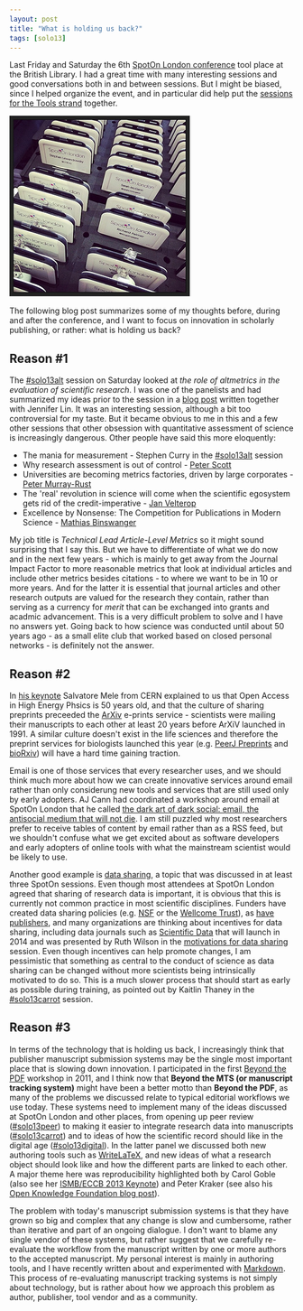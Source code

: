 ```yaml
---
layout: post
title: "What is holding us back?"
tags: [solo13]
---
```


Last Friday and Saturday the 6th [SpotOn London conference](http://www.nature.com/spoton/event/spoton-london2013/) tool place at the British Library. I had a great time with many interesting sessions and good conversations both in and between sessions. But I might be biased, since I helped organize the event, and in particular did help put the [sessions for the Tools strand](http://www.nature.com/spoton/?cat=11) together.<!--more-->

![**SpotOn London name tags**. Flickr photo by [keatl](http://www.flickr.com/photos/keatl/10739125344/in/photolist-hmYPPw-9CVkfd/).](/images/blendology.jpg)

The following blog post summarizes some of my thoughts before, during and after the conference, and I want to focus on innovation in scholarly publishing, or rather: what is holding us back?

## Reason #1

The [#solo13alt](http://www.nature.com/spoton/event/spoton-london-2013-whats-your-number-altmetrics-session/) session on Saturday looked at *the role of altmetrics in the evaluation of scientific research*. I was one of the panelists and had summarized my ideas prior to the session in a [blog post](http://blogs.plos.org/tech/evaluating-impact-whats-your-number/) written together with Jennifer Lin. It was an interesting session, although a bit too controversial for my taste. But it became obvious to me in this and a few other sessions that other obsession with quantitative assessment of science is increasingly dangerous. Other people have said this more eloquently:

* The mania for measurement  - Stephen Curry in the [#solo13alt](http://www.nature.com/spoton/event/spoton-london-2013-whats-your-number-altmetrics-session/) session
* Why research assessment is out of control - [Peter Scott](http://www.theguardian.com/education/2013/nov/04/peter-scott-research-excellence-framework)
* Universities are becoming metrics factories, driven by large corporates - [Peter Murray-Rust](http://blogs.ch.cam.ac.uk/pmr/2013/11/10/spoton2013-yet-another-wonderful-meeting/)
* The 'real' revolution in science will come when the scientific egosystem gets rid of the credit-imperative - [Jan Velterop](https://twitter.com/Villavelius/status/399157271793762304)
* Excellence by Nonsense: The Competition for Publications in Modern Science - [Mathias Binswanger](http://book.openingscience.org/basics_background/excellence_by_nonsense/)

My job title is *Technical Lead Article-Level Metrics* so it might sound surprising that I say this. But we have to differentiate of what we do now and in the next few years - which is mainly to get away from the Journal Impact Factor to more reasonable metrics that look at individual articles and include other metrics besides citations - to where we want to be in 10 or more years. And for the latter it is essential that journal articles and other research outputs are valued for the research they contain, rather than serving as a currency for *merit* that can be exchanged into grants and acadmic advancement. This is a very difficult problem to solve and I have no answers yet. Going back to how science was conducted until about 50 years ago - as a small elite club that worked based on closed personal networks - is definitely not the answer.

## Reason #2

In [his keynote](http://www.nature.com/spoton/event/spoton-london-2013-keynote-1-boson-50-years-50003-scientists-understanding-our-universe-through-global-scientific-collaboration-and-open-access/) Salvatore Mele from CERN explained to us that Open Access in High Energy Phsics is 50 years old, and that the culture of sharing preprints preceeded the [ArXiv](http://arxiv.org/) e-prints service - scientists were mailing their manuscripts to each other at least 20 years before ArXiV launched in 1991. A similar culture doesn't exist in the life sciences and therefore the preprint services for biologists launched this year (e.g. [PeerJ Preprints](https://peerj.com/preprints/) and [bioRxiv](http://biorxiv.org/)) will have a hard time gaining traction.

Email is one of those services that every researcher uses, and we should think much more about how we can create innovative services around email rather than only considerung new tools and services that are still used only by early adopters. AJ Cann had coordinated a workshop around email at SpotOn London that he called [the dark art of dark social: email, the antisocial medium that will not die](http://www.nature.com/spoton/event/spoton-london-2013-the-dark-art-of-dark-social-email-the-antisocial-medium-which-will-not-die-workshop/). I am still puzzled why most researchers prefer to receive tables of content by email rather than as a RSS feed, but we shouldn't confuse what we get excited about as software developers and early adopters of online tools with what the mainstream scientist would be likely to use.

Another good example is [data sharing](http://royalsociety.org/policy/projects/science-public-enterprise/report/), a topic that was discussed in at least three SpotOn sessions. Even though most attendees at SpotOn London agreed that sharing of research data is important, it is obvious that this is currently not common practice in most scientific disciplines. Funders have created data sharing policies (e.g. [NSF](http://www.nsf.gov/bfa/dias/policy/dmp.jsp) or the [Wellcome Trust](http://www.wellcome.ac.uk/About-us/Policy/Spotlight-issues/Data-sharing/)), as [have publishers](http://dx.doi.org/10.1371/journal.pone.0067111), and many organizations are thinking about incentives for data sharing, including data journals such as [Scientific Data](http://www.nature.com/scientificdata/) that will launch in 2014 and was presented by Ruth Wilson in the [motivations for data sharing](http://www.nature.com/spoton/event/spoton-london-2013-how-can-we-encourage-data-sharing-discussion/) session. Even though incentives can help promote changes, I am pessimistic that something as central to the conduct of science as data sharing can be changed without more scientists being intrinsically motivated to do so. This is a much slower process that should start as early as possible during training, as pointed out by Kaitlin Thaney in the [#solo13carrot](http://www.nature.com/spoton/event/spoton-london-2013-how-can-we-encourage-data-sharing-discussion/) session.

## Reason #3

In terms of the technology that is holding us back, I increasingly think that publisher manuscript submission systems may be the single most important place that is slowing down innovation. I participated in the first [Beyond the PDF](https://sites.google.com/site/beyondthepdf/) workshop in 2011, and I think now that **Beyond the MTS (or manuscript tracking system)** might have been a better motto than **Beyond the PDF**, as many of the problems we discussed relate to typical editorial workflows we use today. These systems need to implement many of the ideas discussed at SpotOn London and other places, from opening up peer review ([#solo13peer](http://www.nature.com/spoton/event/spoton-london-2013-how-should-peer-review-evolve/)) to making it easier to integrate research data into manuscripts ([#solo13carrot](http://www.nature.com/spoton/event/spoton-london-2013-how-should-peer-review-evolve/)) and to ideas of how the scientific record should like in the digital age ([#solo13digital](http://www.nature.com/spoton/event/spoton-london-2013-what-should-the-scientific-record-look-like-in-the-digital-age-discussion/)). In the latter panel we discussed both new authoring tools such as [WriteLaTeX](https://www.writelatex.com/), and new ideas of what a research object should look like and how the different parts are linked to each other. A major theme here was reproducibility highlighted both by Carol Goble (also see her [ISMB/ECCB 2013 Keynote](http://www.slideshare.net/carolegoble/ismb2013-keynotecleangoble)) and Peter Kraker (see also his [Open Knowledge Foundation blog post](http://science.okfn.org/2013/10/18/its-not-only-peer-reviewed-its-reproducible/)).

The problem with today's manuscript submission systems is that they have grown so big and complex that any change is slow and cumbersome, rather than iterative and part of an ongoing dialogue. I don't want to blame any single vendor of these systems, but rather suggest that we carefully re-evaluate the workflow from the manuscript written by one or more authors to the accepted manuscript. My personal interest is mainly in authoring tools, and I have recently written about and experimented with [Markdown](http://localhost:4000/tags.html#markdown-ref). This process of re-evaluating manuscript tracking systems is not simply about technology, but is rather about how we approach this problem as author, publisher, tool vendor and as a community.
